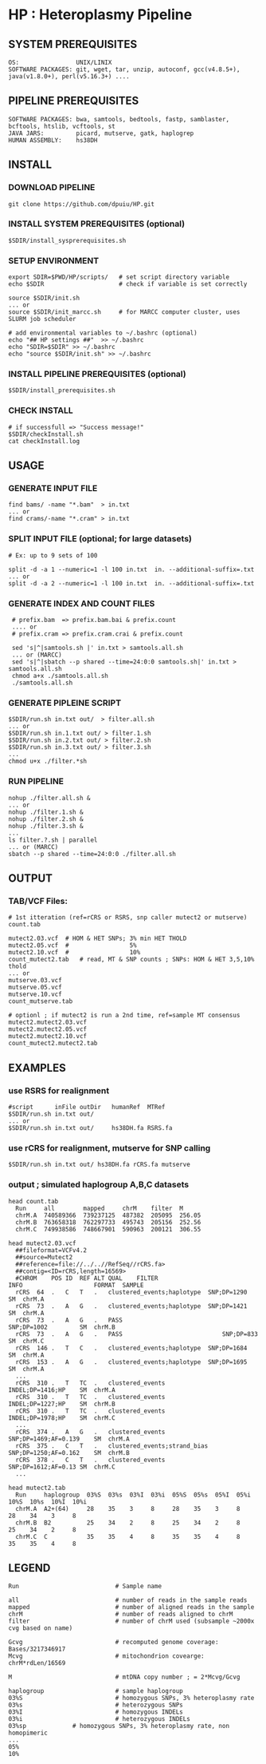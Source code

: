 # HP : Heteroplasmy Pipeline # 

## SYSTEM PREREQUISITES ##

    OS:                UNIX/LINIX 
    SOFTWARE PACKAGES: git, wget, tar, unzip, autoconf, gcc(v4.8.5+), java(v1.8.0+), perl(v5.16.3+) ....
 
## PIPELINE PREREQUISITES ##

    SOFTWARE PACKAGES: bwa, samtools, bedtools, fastp, samblaster, bcftools, htslib, vcftools, st
    JAVA JARS:         picard, mutserve, gatk, haplogrep
    HUMAN ASSEMBLY:    hs38DH

## INSTALL ## 

### DOWNLOAD PIPELINE ###

    git clone https://github.com/dpuiu/HP.git

### INSTALL SYSTEM PREREQUISITES (optional) ###

    $SDIR/install_sysprerequisites.sh

### SETUP ENVIRONMENT ###
    
    export SDIR=$PWD/HP/scripts/   # set script directory variable
    echo $SDIR                     # check if variable is set correctly
 
    source $SDIR/init.sh
    ... or    
    source $SDIR/init_marcc.sh     # for MARCC computer cluster, uses SLURM job scheduler

    # add environmental variables to ~/.bashrc (optional)
    echo "## HP settings ##"  >> ~/.bashrc
    echo "SDIR=$SDIR" >> ~/.bashrc
    echo "source $SDIR/init.sh" >> ~/.bashrc

### INSTALL PIPELINE PREREQUISITES (optional) ###

    $SDIR/install_prerequisites.sh  

### CHECK INSTALL ###
  
    # if successfull => "Success message!"
    $SDIR/checkInstall.sh
    cat checkInstall.log

## USAGE ##

### GENERATE INPUT FILE  ###

    find bams/ -name "*.bam"  > in.txt
    ... or
    find crams/-name "*.cram" > in.txt

### SPLIT INPUT FILE (optional; for large datasets) ###
   
    # Ex: up to 9 sets of 100

    split -d -a 1 --numeric=1 -l 100 in.txt  in. --additional-suffix=.txt
    ... or
    split -d -a 2 --numeric=1 -l 100 in.txt  in. --additional-suffix=.txt
   
### GENERATE INDEX AND COUNT FILES ###

     # prefix.bam  => prefix.bam.bai & prefix.count 
     .... or 
     # prefix.cram => prefix.cram.crai & prefix.count 

     sed 's|^|samtools.sh |' in.txt > samtools.all.sh
     ... or (MARCC)
     sed 's|^|sbatch --p shared --time=24:0:0 samtools.sh|' in.txt > samtools.all.sh
     chmod a+x ./samtools.all.sh
     ./samtools.all.sh

### GENERATE PIPLEINE SCRIPT ###

    $SDIR/run.sh in.txt out/  > filter.all.sh
    ... or
    $SDIR/run.sh in.1.txt out/ > filter.1.sh
    $SDIR/run.sh in.2.txt out/ > filter.2.sh
    $SDIR/run.sh in.3.txt out/ > filter.3.sh
    ...
    chmod u+x ./filter.*sh

### RUN PIPELINE  ###

    nohup ./filter.all.sh &
    ... or
    nohup ./filter.1.sh &
    nohup ./filter.2.sh &
    nohup ./filter.3.sh &
    ...
    ls filter.?.sh | parallel
    ... or (MARCC)
    sbatch --p shared --time=24:0:0 ./filter.all.sh

## OUTPUT ##

### TAB/VCF Files: ###

    # 1st itteration (ref=rCRS or RSRS, snp caller mutect2 or mutserve)
    count.tab 
 
    mutect2.03.vcf	# HOM & HET SNPs; 3% min HET THOLD
    mutect2.05.vcf	#                 5%
    mutect2.10.vcf	#                 10%
    count_mutect2.tab   # read, MT & SNP counts ; SNPs: HOM & HET 3,5,10% thold 
    ... or
    mutserve.03.vcf
    mutserve.05.vcf
    mutserve.10.vcf
    count_mutserve.tab

    # optionl ; if mutect2 is run a 2nd time, ref=sample MT consensus
    mutect2.mutect2.03.vcf
    mutect2.mutect2.05.vcf
    mutect2.mutect2.10.vcf
    count_mutect2.mutect2.tab

## EXAMPLES ##

### use RSRS for realignment ###

    #script      inFile outDir   humanRef  MTRef
    $SDIR/run.sh in.txt out/    
    ... or
    $SDIR/run.sh in.txt out/     hs38DH.fa RSRS.fa

### use rCRS for realignment, mutserve for SNP calling ###

    $SDIR/run.sh in.txt out/ hs38DH.fa rCRS.fa mutserve

### output ; simulated haplogroup A,B,C datasets ###

    head count.tab 
      Run     all        mapped     chrM    filter  M
      chrM.A  740589366  739237125  487382  205095  256.05
      chrM.B  763658318  762297733  495743  205156  252.56
      chrM.C  749938586  748667901  590963  200121  306.55

    head mutect2.03.vcf 
      ##fileformat=VCFv4.2
      ##source=Mutect2
      ##reference=file://../..//RefSeq//rCRS.fa>
      ##contig=<ID=rCRS,length=16569>
      #CHROM	POS	ID	REF	ALT	QUAL	FILTER	                        INFO	                FORMAT	SAMPLE
      rCRS	64	.	C	T	.	clustered_events;haplotype	SNP;DP=1290	        SM	chrM.A
      rCRS	73	.	A	G	.	clustered_events;haplotype	SNP;DP=1421	        SM	chrM.A
      rCRS	73	.	A	G	.	PASS	                        SNP;DP=1002	        SM	chrM.B
      rCRS	73	.	A	G	.	PASS	                        SNP;DP=833	        SM	chrM.C
      rCRS	146	.	T	C	.	clustered_events;haplotype	SNP;DP=1684	        SM	chrM.A
      rCRS	153	.	A	G	.	clustered_events;haplotype	SNP;DP=1695	        SM	chrM.A
      ...
      rCRS	310	.	T	TC	.	clustered_events	        INDEL;DP=1416;HP	SM	chrM.A
      rCRS	310	.	T	TC	.	clustered_events	        INDEL;DP=1227;HP	SM	chrM.B
      rCRS	310	.	T	TC	.	clustered_events	        INDEL;DP=1978;HP	SM	chrM.C
      ...
      rCRS	374	.	A	G	.	clustered_events	        SNP;DP=1469;AF=0.139	SM	chrM.A
      rCRS	375	.	C	T	.	clustered_events;strand_bias	SNP;DP=1250;AF=0.162	SM	chrM.B
      rCRS	378	.	C	T	.	clustered_events	        SNP;DP=1612;AF=0.13	SM	chrM.C
      ...
 
    head mutect2.tab
      Run     haplogroup  03%S  03%s  03%I  03%i  05%S  05%s  05%I  05%i  10%S  10%s  10%I  10%i
      chrM.A  A2+(64)     28    35    3     8     28    35    3     8     28    34    3     8
      chrM.B  B2          25    34    2     8     25    34    2     8     25    34    2     8
      chrM.C  C           35    35    4     8     35    35    4     8     35    35    4     8

## LEGEND ##

    Run                           # Sample name

    all                           # number of reads in the sample reads 
    mapped                        # number of aligned reads in the sample
    chrM                          # number of reads aligned to chrM
    filter                        # number of chrM used (subsample ~2000x cvg based on name)

    Gcvg                          # recomputed genome coverage: Bases/3217346917
    Mcvg                          # mitochondrion covearge: chrM*rdLen/16569

    M                             # mtDNA copy number ; = 2*Mcvg/Gcvg

    haplogroup                    # sample haplogroup
    03%S                          # homozygous SNPs, 3% heteroplasmy rate
    03%s                          # heterozygous SNPs
    03%I                          # homozygous INDELs
    03%i                          # heterozygous INDELs
    03%sp			  # homozygous SNPs, 3% heteroplasmy rate, non homopimeric
    ...
    05%
    10%
